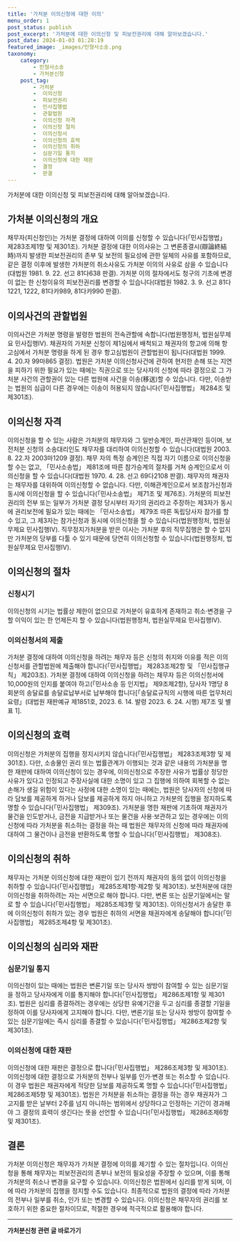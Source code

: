 ```yaml
---
title: '가처분 이의신청에 대한 이의'
menu_order: 1
post_status: publish
post_excerpt: '가처분에 대한 이의신청 및 피보전권리에 대해 알아보겠습니다.'
post_date: 2024-01-03 01:28:19
featured_image: _images/민형사소송.png
taxonomy:
    category:
        - 민형사소송
        - 가처분신청
    post_tag:
        - 가처분
        -  이의신청
        -  피보전권리
        -  민사집행법
        -  관할법원
        -  이의신청 자격
        -  이의신청 절차
        -  이의신청서
        -  이의신청의 효력
        -  이의신청의 취하
        -  심문기일 통지
        -  이의신청에 대한 재판
        -  결정
        -  판결
---
```



가처분에 대한 이의신청 및 피보전권리에 대해 알아보겠습니다.

## 가처분 이의신청의 개요

채무자(피신청인)는 가처분 결정에 대하여 이의를 신청할 수 있습니다(「민사집행법」 제283조제1항 및 제301조). 가처분 결정에 대한 이의사유는 그 변론종결시(辯論終結時)까지 발생한 피보전권리의 존부 및 보전의 필요성에 관한 일체의 사유를 포함하므로, 같은 결정 이후에 발생한 가처분의 취소사유도 가처분 이의의 사유로 삼을 수 있습니다(대법원 1981. 9. 22. 선고 81다638 판결). 가처분 이의 절차에서도 청구의 기초에 변경이 없는 한 신청이유의 피보전권리를 변경할 수 있습니다(대법원 1982. 3. 9. 선고 81다1221, 1222, 81다카989, 81다카990 판결).

## 이의사건의 관할법원

이의사건은 가처분 명령을 발령한 법원의 전속관할에 속합니다(법원행정처, 법원실무제요 민사집행Ⅳ). 채권자의 가처분 신청이 제1심에서 배척되고 채권자의 항고에 의해 항고심에서 가처분 명령을 하게 된 경우 항고심법원이 관할법원이 됩니다(대법원 1999. 4. 20.자 99마865 결정). 법원은 가처분 이의신청사건에 관하여 현저한 손해 또는 지연을 피하기 위한 필요가 있는 때에는 직권으로 또는 당사자의 신청에 따라 결정으로 그 가처분 사건의 관할권이 있는 다른 법원에 사건을 이송(移送)할 수 있습니다. 다만, 이송받는 법원의 심급이 다른 경우에는 이송이 허용되지 않습니다(「민사집행법」 제284조 및 제301조).

## 이의신청 자격

이의신청을 할 수 있는 사람은 가처분의 채무자와 그 일반승계인, 파산관재인 등이며, 보전처분 신청의 소송대리인도 채무자를 대리하여 이의신청할 수 있습니다(대법원 2003. 8. 22.자 2003마1209 결정). 채무 자의 특정 승계인은 직접 자기 이름으로 이의신청을 할 수는 없고, 「민사소송법」 제81조에 따른 참가승계의 절차를 거쳐 승계인으로서 이의신청을 할 수 있습니다(대법원 1970. 4. 28. 선고 69다2108 판결). 채무자의 채권자는 채무자를 대위하여 이의신청할 수 없습니다. 다만, 이해관계인으로서 보조참가신청과 동시에 이의신청을 할 수 있습니다(「민사소송법」 제71조 및 제76조). 가처분의 피보전권리의 전부 또는 일부가 가처분 결정 당시부터 자기의 권리라고 주장하는 제3자가 동시에 권리보전에 필요가 있는 때에는 「민사소송법」 제79조 따른 독립당사자 참가를 할 수 있고, 그 제3자는 참가신청과 동시에 이의신청을 할 수 있습니다(법원행정처, 법원실무제요 민사집행Ⅳ). 직무정지가처분을 받은 이사는 가처분 후의 직무집행은 할 수 없지만 가처분의 당부를 다툴 수 있기 때문에 당연히 이의신청할 수 있습니다(법원행정처, 법원실무제요 민사집행Ⅳ).

## 이의신청의 절차

### 신청시기

이의신청의 시기는 법률상 제한이 없으므로 가처분이 유효하게 존재하고 취소·변경을 구할 이익이 있는 한 언제든지 할 수 있습니다(법원행정처, 법원실무제요 민사집행Ⅳ).

### 이의신청서의 제출

가처분 결정에 대하여 이의신청을 하려는 채무자 등은 신청의 취지와 이유를 적은 이의신청서를 관할법원에 제출해야 합니다(「민사집행법」 제283조제2항 및 「민사집행규칙」 제203조). 가처분 결정에 대하여 이의신청을 하려는 채무자 등은 이의신청서에 10,000원의 인지를 붙여야 하고(「민사소송 등 인지법」 제9조제2항), 당사자 1명당 8회분의 송달료를 송달료납부서로 납부해야 합니다[「송달료규칙의 시행에 따른 업무처리요령」(대법원 재판예규 제1851호, 2023. 6. 14. 발령 2023. 6. 24. 시행) 제7조 및 별표 1].

## 이의신청의 효력

이의신청은 가처분의 집행을 정지시키지 않습니다(「민사집행법」 제283조제3항 및 제301조). 다만, 소송물인 권리 또는 법률관계가 이행되는 것과 같은 내용의 가처분을 명한 재판에 대하여 이의신청이 있는 경우에, 이의신청으로 주장한 사유가 법률상 정당한 사유가 있다고 인정되고 주장사실에 대한 소명이 있고 그 집행에 의하여 회복할 수 없는 손해가 생길 위험이 있다는 사정에 대한 소명이 있는 때에는, 법원은 당사자의 신청에 따라 담보를 제공하게 하거나 담보를 제공하게 하지 아니하고 가처분의 집행을 정지하도록 명할 수 있습니다(「민사집행법」 제309조). 가처분을 명한 재판에 기초하여 채권자가 물건을 인도받거나, 금전을 지급받거나 또는 물건을 사용·보관하고 있는 경우에는 이의신청에 따라 가처분을 취소하는 결정을 하는 때 법원은 채무자의 신청에 따라 채권자에 대하여 그 물건이나 금전을 반환하도록 명할 수 있습니다(「민사집행법」 제308조).

## 이의신청의 취하

채무자는 가처분 이의신청에 대한 재판이 있기 전까지 채권자의 동의 없이 이의신청을 취하할 수 있습니다(「민사집행법」 제285조제1항·제2항 및 제301조). 보전처분에 대한 이의신청을 취하하려는 자는 서면으로 해야 합니다. 다만, 변론 또는 심문기일에서는 말로 할 수 있습니다(「민사집행법」 제285조제3항 및 제301조). 이의신청서가 송달한 후에 이의신청이 취하가 있는 경우 법원은 취하의 서면을 채권자에게 송달해야 합니다(「민사집행법」 제285조제4항 및 제301조).

## 이의신청의 심리와 재판

### 심문기일 통지

이의신청이 있는 때에는 법원은 변론기일 또는 당사자 쌍방이 참여할 수 있는 심문기일을 정하고 당사자에게 이를 통지해야 합니다(「민사집행법」 제286조제1항 및 제301조). 법원은 심리를 종결하려는 경우에는 상당한 유예기간을 두고 심리를 종결할 기일을 정하여 이를 당사자에게 고지해야 합니다. 다만, 변론기일 또는 당사자 쌍방이 참여할 수 있는 심문기일에는 즉시 심리를 종결할 수 있습니다(「민사집행법」 제286조제2항 및 제301조).

### 이의신청에 대한 재판

이의신청에 대한 재판은 결정으로 합니다(「민사집행법」 제286조제3항 및 제301조). 이의신청에 대한 결정으로 가처분의 전부나 일부를 인가·변경 또는 취소할 수 있습니다. 이 경우 법원은 채권자에게 적당한 담보를 제공하도록 명할 수 있습니다(「민사집행법」 제286조제5항 및 제301조). 법원은 가처분을 취소하는 결정을 하는 경우 채권자가 그 고지를 받은 날부터 2주를 넘지 아니하는 범위에서 상당하다고 인정하는 기간이 경과해야 그 결정의 효력이 생긴다는 뜻을 선언할 수 있습니다(「민사집행법」 제286조제6항 및 제301조).

## 결론

가처분 이의신청은 채무자가 가처분 결정에 이의를 제기할 수 있는 절차입니다. 이의신청을 통해 채무자는 피보전권리의 존부나 보전의 필요성을 주장할 수 있으며, 이를 통해 가처분의 취소나 변경을 요구할 수 있습니다. 이의신청은 법원에서 심리를 받게 되며, 이에 따라 가처분의 집행을 정지할 수도 있습니다. 최종적으로 법원의 결정에 따라 가처분의 전부나 일부를 취소, 인가 또는 변경할 수 있습니다. 이의신청은 채무자의 권리를 보호하기 위한 중요한 절차이므로, 적절한 경우에 적극적으로 활용해야 합니다.
<!-- wp:separator -->
<hr class="wp-block-separator has-alpha-channel-opacity"/>
<!-- /wp:separator -->

<!-- wp:group {"backgroundColor":"base","layout":{"type":"constrained"}} -->
<div class="wp-block-group has-base-background-color has-background"><!-- wp:paragraph {"align":"center","fontSize":"medium"} -->
<p class="has-text-align-center has-large-font-size"><strong>가처분신청 관련 글 바로가기</strong></p>
<!-- /wp:paragraph -->


<!-- wp:latest-posts
{"categories":[{"id":14597,"count":19,"description":"","link":"https://uknowlaw.com/category/%ea%b0%80%ec%b2%98%eb%b6%84%ec%8b%a0%ec%b2%ad/","name":"가처분신청","slug":"가처분신청","taxonomy":"category","parent":0,"meta":[],"_links":{"self":[{"href":"https://uknowlaw.com/wp-json/wp/v2/categories/14597"}],"collection":[{"href":"https://uknowlaw.com/wp-json/wp/v2/categories"}],"about":[{"href":"https://uknowlaw.com/wp-json/wp/v2/taxonomies/category"}],"wp:post_type":[{"href":"https://uknowlaw.com/wp-json/wp/v2/posts?categories=14597"}],"curies":[{"name":"wp","href":"https://api.w.org/{rel}","templated":true}]}}],"postsToShow":100,"excerptLength":28,"postLayout":"grid","columns":2,"featuredImageAlign":"left","featuredImageSizeSlug":"large","fontSize":"small"} /--></div>
<!-- /wp:group -->